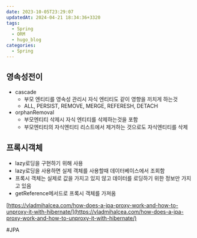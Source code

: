 ```yaml
---
date: 2023-10-05T23:29:07
updatedAt: 2024-04-21 18:34:36+3320
tags:
  - Spring
  - ORM
  - hugo_blog
categories:
  - Spring
---
```

## 영속성전이

- cascade
	- 부모 엔티티를 영속성 관리시 자식 엔티티도 같이 영향을 끼치게 하는것
	- ALL, PERSIST, REMOVE, MERGE, REFERESH, DETACH
- orphanRemoval
    - 부모엔티티 삭제시 자식 엔티티를 삭제하는것을 포함
    - 부모엔티티의 자식엔티티 리스트에서 제거하는 것으로도 자식엔티티를 삭제

## 프록시객체
- lazy로딩을 구현하기 위해 사용
- lazy로딩을 사용하면 실제 객체를 사용할때 데이터베이스에서 조회함
- 프록시 객체는 실제로 값을 가지고 있지 않고 데이터를 로딩하기 위한 정보만 가지고 있음
- getReference메서드로 프록시 객체를 가져옴

[https://vladmihalcea.com/how-does-a-jpa-proxy-work-and-how-to-unproxy-it-with-hibernate/](https://vladmihalcea.com/how-does-a-jpa-proxy-work-and-how-to-unproxy-it-with-hibernate/)

#JPA 